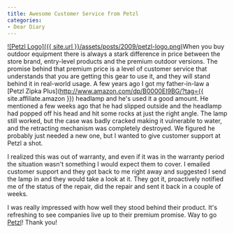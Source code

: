 ```yaml
---
title: Awesome Customer Service from Petzl
categories:
- Dear Diary
---
```


[![Petzl Logo]({{ site.url }}/assets/posts/2009/petzl-logo.png)](http://www.petzl.com/)When you buy outdoor equipment there is always a stark difference in price between the store brand, entry-level products and the premium outdoor versions. The promise behind that premium price is a level of customer service that understands that you are getting this gear to use it, and they will stand behind it in real-world usage.
A few years ago I got my father-in-law a [Petzl Zipka Plus](http://www.amazon.com/dp/B0000EI9BG/?tag={{ site.affiliate.amazon }}) headlamp and he's used it a good amount. He mentioned a few weeks ago that he had slipped outside and the headlamp had popped off his head and hit some rocks at just the right angle. The lamp still worked, but the case was badly cracked making it vulnerable to water, and the retracting mechanism was completely destroyed. We figured he probably just needed a new one, but I wanted to give customer support at Petzl a shot.

I realized this was out of warranty, and even if it was in the warranty period the situation wasn't something I would expect them to cover. I emailed customer support and they got back to me right away and suggested I send the lamp in and they would take a look at it. They got it, proactively notified me of the status of the repair, did the repair and sent it back in a couple of weeks.

I was really impressed with how well they stood behind their product. It's refreshing to see companies live up to their premium promise. Way to go [Petzl](http://www.petzl.com/)! Thank you!
